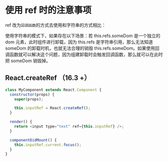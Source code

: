 # 使用 ref 时的注意事项

 ref 改为`回调函数`的方式去使用和字符串的方式相比：  

使用字符串的模式下，如果存在以下场景：若 this.refs.someDom 是一个独立的 dom 元素，此时组件进行卸载，因为 this.refs 是字符串引用，那么无法知道 someDom 的卸载时机，也就无法合理的销毁 this.refs.someDom。如果使用回调函数就可以解决这个问题，因为组建卸载时会触发回调函数，那么就可以在此时把 someDom 销毁掉。

## React.createRef  （16.3 +）

```js
class MyComponent extends React.Component {
  constructor(props) {
    super(props);

    this.inputRef = React.createRef();
  }

  render() {
    return <input type="text" ref={this.inputRef} />;
  }

  componentDidMount() {
    this.inputRef.current.focus();
  }
}
```
